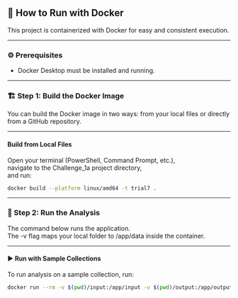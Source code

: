 ## 🚀 How to Run with Docker
This project is containerized with Docker for easy and consistent execution.

---
### ⚙ Prerequisites
- Docker Desktop must be installed and running.

---
### 🏗 Step 1: Build the Docker Image

You can build the Docker image in two ways: from your local files or directly from a GitHub repository.

---
#### Build from Local Files

Open your terminal (PowerShell, Command Prompt, etc.),  
navigate to the Challenge_1a project directory,  
and run:

```bash
docker build --platform linux/amd64 -t trial7 .
```

---
### 🧪 Step 2: Run the Analysis

The command below runs the application.  
The -v flag maps your local folder to /app/data inside the container.

---
#### ▶ Run with Sample Collections

To run analysis on a sample collection, run:

```bash
docker run --rm -v $(pwd)/input:/app/input -v $(pwd)/output:/app/output trial6 python main_enhanced.py
```
